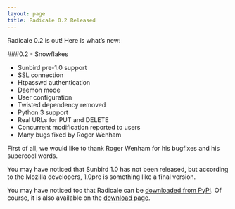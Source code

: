 ```yaml
---
layout: page
title: Radicale 0.2 Released
---
```


Radicale 0.2 is out! Here is what’s new:

###0.2 - Snowflakes

* Sunbird pre-1.0 support
* SSL connection
* Htpasswd authentication
* Daemon mode
* User configuration
* Twisted dependency removed
* Python 3 support
* Real URLs for PUT and DELETE
* Concurrent modification reported to users
* Many bugs fixed by Roger Wenham

First of all, we would like to thank Roger Wenham for his bugfixes and his
supercool words.

You may have noticed that Sunbird 1.0 has not been released, but according to
the Mozilla developers, 1.0pre is something like a final version.

You may have noticed too that Radicale can be
[downloaded from PyPI](http://pypi.python.org/pypi/Radicale/0.2). Of course, it
is also available on the [download page](/download/).
